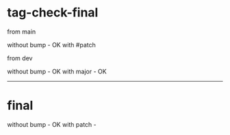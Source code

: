 # tag-check-final

from main

without bump - OK
with #patch 

from dev 

without bump - OK
with major - OK

------------------------------------

# final

without bump - OK
with patch - 
